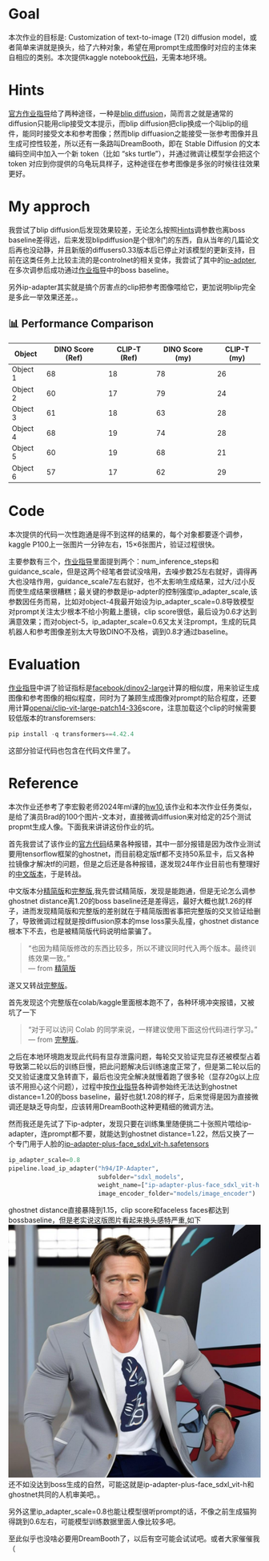 # Goal
本次作业的目标是: Customization of text-to-image (T2I) diffusion model，或者简单来讲就是换头，给了六种对象，希望在用prompt生成图像时对应的主体来自相应的类别。本次提供kaggle notebook[代码](https://www.kaggle.com/code/kodaria/ml2025-homework-10-diffusion/notebook?scriptVersionId=267248560)，无需本地环境。

# Hints
[官方作业指导](https://speech.ee.ntu.edu.tw/~hylee/ml/ml2025-course-data/hw10.pdf)给了两种途径，一种是[blip diffusion](https://huggingface.co/salesforce/blipdiffusion)，简而言之就是通常的diffusion只能用clip接受文本提示，而blip diffusion把clip换成一个叫blip的组件，能同时接受文本和参考图像；然而blip diffuasion之能接受一张参考图像并且生成可控性较差，所以还有一条路叫DreamBooth，即在 Stable Diffusion 的文本编码空间中加入一个新 token（比如 “sks turtle”），并通过微调让模型学会把这个 token 对应到你提供的乌龟玩具样子，这种途径在参考图像是多张的时候往往效果更好。

# My approch
我尝试了blip diffusion后发现效果较差，无论怎么按照[Hints](https://speech.ee.ntu.edu.tw/~hylee/ml/ml2025-course-data/hw10.pdf)调参数也离boss baseline差得远，后来发现blipdiffusion是个很冷门的东西，自从当年的几篇论文后再也没动静，并且新版的diffusers0.33版本后已停止对该模型的更新支持，目前在这类任务上比较主流的是controlnet的相关变体，我尝试了其中的[ip-adpter](https://huggingface.co/h94/IP-Adapter),在多次调参后成功通过[作业指导](https://speech.ee.ntu.edu.tw/~hylee/ml/ml2025-course-data/hw10.pdf)中的boss baseline。

另外ip-adapter其实就是搞个厉害点的clip把参考图像喂给它，更加说明blip完全是多此一举效果还差。。

## 📊 Performance Comparison

| Object   | DINO Score (Ref) | CLIP-T (Ref) | DINO Score (my) | CLIP-T (my) |
|-----------|------------------|---------------|------------------|---------------|
| Object 1  | 68               | 18            | 78               | 26            |
| Object 2  | 60               | 17            | 79               | 24            |
| Object 3  | 61               | 18            | 63               | 28            |
| Object 4  | 68               | 19            | 74               | 28            |
| Object 5  | 60               | 19            | 68               | 21            |
| Object 6  | 57               | 17            | 62               | 29            |

# Code
本次提供的代码一次性跑通是得不到这样的结果的，每个对象都要逐个调参，kaggle P100上一张图片一分钟左右，15×6张图片，验证过程很快。

主要参数有三个，[作业指导](https://speech.ee.ntu.edu.tw/~hylee/ml/ml2025-course-data/hw10.pdf)里面提到两个：num_inference_steps和guidance_scale，但是这两个经笔者尝试没啥用，去噪步数25左右就好，调得再大也没啥作用，guidance_scale7左右就好，也不太影响生成结果，过大/过小反而使生成结果很糟糕；最关键的参数是ip-adpter的控制强度ip_adapter_scale,该参数因任务而易，比如对object-4我最开始设为ip_adapter_scale=0.8导致模型对prompt关注太少根本不给小狗戴上墨镜，clip score很低，最后设为0.6才达到满意效果；而对object-5，ip_adapter_scale=0.6又太关注prompt，生成的玩具机器人和参考图像差别太大导致DINO不及格，调到0.8才通过baseline。


# Evaluation
[作业指导](https://speech.ee.ntu.edu.tw/~hylee/ml/ml2025-course-data/hw10.pdf)中讲了验证指标是[facebook/dinov2-large](https://huggingface.co/facebook/dinov2-large)计算的相似度，用来验证生成图像和参考图像的相似程度，同时为了兼顾生成图像对prompt的贴合程度，还要用计算[openai/clip-vit-large-patch14-336](https://huggingface.co/openai/clip-vit-large-patch14)score，注意加载这个clip的时候需要较低版本的transforemsers:
```python
pip install -q transformers==4.42.4
```
这部分验证代码也包含在代码文件里了。

# Reference
本次作业还参考了李宏毅老师2024年ml课的[hw10](https://speech.ee.ntu.edu.tw/~hylee/genai/2024-spring.php),该作业和本次作业任务类似，是给了演员Brad的100个图片-文本对，直接微调diffusion来对给定的25个测试propmt生成人像。下面我来讲讲这份作业的坑。

首先我尝试了该作业的[官方代码](https://colab.research.google.com/drive/1dI_-HVggxyIwDVoreymviwg6ZOvEHiLS?usp=sharing#scrollTo=CnJtiRaRuTFX)结果各种报错，其中一部分报错是因为改作业测试要用tensorflow框架的ghostnet，而目前稳定版tf都不支持50系显卡，后又各种拉镜像才解决tf的问题，但是之后还是各种报错，遂发现24年作业目前也有整理好的[中文版本](https://blog.csdn.net/weixin_42426841/article/details/142362711)，于是转战。

中文版本分[精简版](https://www.kaggle.com/code/aidemos/14b-lora-stable-diffusion)和[完整版](https://github.com/Hoper-J/AI-Guide-and-Demos-zh_CN/blob/master/Demos/14a.%20%E5%B0%9D%E8%AF%95%E4%BD%BF%E7%94%A8%20LoRA%20%E5%BE%AE%E8%B0%83%20Stable%20Diffusion%20%E6%A8%A1%E5%9E%8B.ipynb),我先尝试精简版，发现是能跑通，但是无论怎么调参ghostnet distance离1.20的boss baseline还是差得远，最好大概也就1.26的样子，进而发现精简版和完整版的差别就在于精简版图省事把完整版的交叉验证给删了，导致微调过程就是按diffusion原本的mse loss蒙头乱撞，ghostnet distance根本下不去，也是被精简版代码说明给蒙骗了。
> “也因为精简版修改的东西比较多，所以不建议同时代入两个版本。最终训练效果一致。”  
> — from [精简版](https://www.kaggle.com/code/aidemos/14b-lora-stable-diffusion)

遂又又转战[完整版](https://github.com/Hoper-J/AI-Guide-and-Demos-zh_CN/blob/master/Demos/14a.%20%E5%B0%9D%E8%AF%95%E4%BD%BF%E7%94%A8%20LoRA%20%E5%BE%AE%E8%B0%83%20Stable%20Diffusion%20%E6%A8%A1%E5%9E%8B.ipynb)。

首先发现这个完整版在colab/kaggle里面根本跑不了，各种环境冲突报错，又被坑了一下
> “对于可以访问 Colab 的同学来说，一样建议使用下面这份代码进行学习。”  
> — from [完整版](https://github.com/Hoper-J/AI-Guide-and-Demos-zh_CN/blob/master/Demos/14a.%20%E5%B0%9D%E8%AF%95%E4%BD%BF%E7%94%A8%20LoRA%20%E5%BE%AE%E8%B0%83%20Stable%20Diffusion%20%E6%A8%A1%E5%9E%8B.ipynb)。

之后在本地环境跑发现此代码有显存泄露问题，每轮交叉验证完显存还被模型占着导致第二轮以后的训练巨慢，把此问题解决后训练速度正常了，但是第二轮以后的交叉验证速度又急转直下，最后也没完全解决就慢着跑了很多轮（显存20g以上应该不用担心这个问题），过程中按[作业指导](https://docs.google.com/presentation/d/1kIe0UnPT_TV3Dw2TMzL4Uui78UJjyL8ikcUPWxep3YU/edit?pli=1#slide=id.g2dc8860317c_0_0)各种调参始终无法达到ghostnet distance=1.20的boss baseline，最好也就1.208的样子，后来觉得是因为直接微调还是缺乏导向型，应该转用DreamBooth这种更精细的微调方法。

然而我还是先试了下ip-adpter，发现只要在训练集里随便挑二十张照片喂给ip-adapter，连prompt都不要，就能达到ghostnet distance=1.22，然后又换了一个专门用于人脸的[ip-adapter-plus-face_sdxl_vit-h.safetensors](https://huggingface.co/h94/IP-Adapter/blob/main/sdxl_models/ip-adapter-plus-face_sdxl_vit-h.safetensors)
```python
ip_adapter_scale=0.8
pipeline.load_ip_adapter("h94/IP-Adapter",
                         subfolder="sdxl_models",
                         weight_name=["ip-adapter-plus-face_sdxl_vit-h.safetensors"] ,
                         image_encoder_folder="models/image_encoder")
```
ghostnet distance直接暴降到1.15，clip score和faceless faces都达到bossbaseline，但是老实说这版图片看起来换头感特严重,如下
![boss baseline](image_13.jpg)
还不如没达到boss生成的自然，可能这就是ip-adapter-plus-face_sdxl_vit-h和ghostnet共同的人机审美吧。。

另外这里ip_adapter_scale=0.8也能让模型很听prompt的话，不像之前生成猫狗得跳到0.6左右，可能模型训练数据里面人像比较多吧。

至此似乎也没啥必要用DreamBooth了，以后有空可能会试试吧。或者大家催催我（

